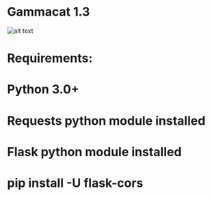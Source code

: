 # Gammacat 1.3
![alt text](https://github.com/[Amirsil]/[Gammacat]/blob/[master]/logo.png?raw=true)
# Requirements:
#  Python 3.0+
# Requests python module installed
# Flask python module installed
# pip install -U flask-cors
